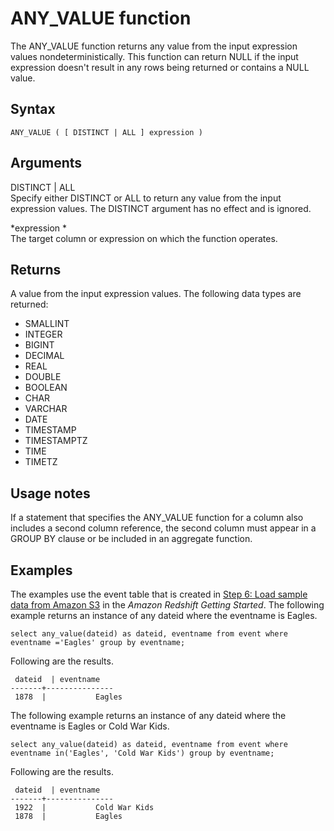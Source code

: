 # ANY\_VALUE function<a name="r_ANY_VALUE"></a>

The ANY\_VALUE function returns any value from the input expression values nondeterministically\. This function can return NULL if the input expression doesn't result in any rows being returned or contains a NULL value\.

## Syntax<a name="r_ANY_VALUE-synopsis"></a>

```
ANY_VALUE ( [ DISTINCT | ALL ] expression )
```

## Arguments<a name="r_ANY_VALUE-arguments"></a>

DISTINCT \| ALL  
Specify either DISTINCT or ALL to return any value from the input expression values\. The DISTINCT argument has no effect and is ignored\.

 *expression *   
The target column or expression on which the function operates\.

## Returns<a name="r_ANY_VALUE-returns"></a>

A value from the input expression values\. The following data types are returned:
+ SMALLINT
+ INTEGER
+ BIGINT
+ DECIMAL
+ REAL
+ DOUBLE
+ BOOLEAN
+ CHAR
+ VARCHAR
+ DATE
+ TIMESTAMP
+ TIMESTAMPTZ
+ TIME
+ TIMETZ

## Usage notes<a name="r_ANY_VALUE-usage-notes"></a>

If a statement that specifies the ANY\_VALUE function for a column also includes a second column reference, the second column must appear in a GROUP BY clause or be included in an aggregate function\. 

## Examples<a name="r_ANY_VALUE-examples"></a>

The examples use the event table that is created in [Step 6: Load sample data from Amazon S3](https://docs.aws.amazon.com/redshift/latest/gsg/rs-gsg-create-sample-db.html) in the *Amazon Redshift Getting Started*\. The following example returns an instance of any dateid where the eventname is Eagles\. 

```
select any_value(dateid) as dateid, eventname from event where eventname ='Eagles' group by eventname;
```

Following are the results\.

```
 dateid  | eventname
-------+---------------
 1878  |           Eagles
```

The following example returns an instance of any dateid where the eventname is Eagles or Cold War Kids\. 

```
select any_value(dateid) as dateid, eventname from event where eventname in('Eagles', 'Cold War Kids') group by eventname;
```

Following are the results\.

```
 dateid  | eventname
-------+---------------
 1922  |           Cold War Kids
 1878  |           Eagles
```